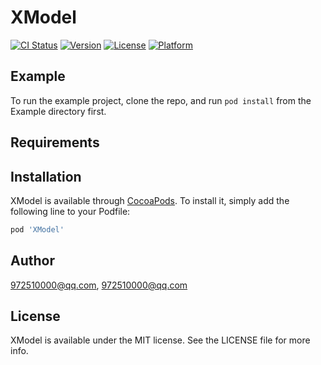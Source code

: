 # XModel

[![CI Status](https://img.shields.io/travis/972510000@qq.com/XModel.svg?style=flat)](https://travis-ci.org/972510000@qq.com/XModel)
[![Version](https://img.shields.io/cocoapods/v/XModel.svg?style=flat)](https://cocoapods.org/pods/XModel)
[![License](https://img.shields.io/cocoapods/l/XModel.svg?style=flat)](https://cocoapods.org/pods/XModel)
[![Platform](https://img.shields.io/cocoapods/p/XModel.svg?style=flat)](https://cocoapods.org/pods/XModel)

## Example

To run the example project, clone the repo, and run `pod install` from the Example directory first.

## Requirements

## Installation

XModel is available through [CocoaPods](https://cocoapods.org). To install
it, simply add the following line to your Podfile:

```ruby
pod 'XModel'
```

## Author

972510000@qq.com, 972510000@qq.com

## License

XModel is available under the MIT license. See the LICENSE file for more info.
